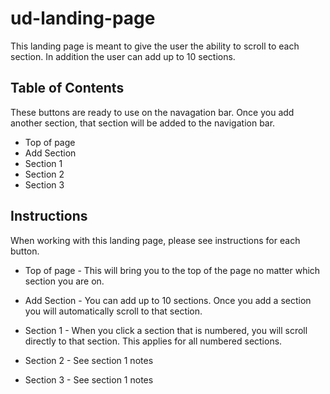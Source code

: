 # ud-landing-page

This landing page is meant to give the user the ability to scroll to each section. In addition the user can add up to 10 sections.

## Table of Contents

These buttons are ready to use on the navagation bar. Once you add another section, that section will be added to the navigation bar.

* Top of page
* Add Section
* Section 1
* Section 2
* Section 3

## Instructions

When working with this landing page, please see instructions for each button.

* Top of page - This will bring you to the top of the page no matter which section you are on.

* Add Section - You can add up to 10 sections. Once you add a section you will automatically scroll to that section.

* Section 1 - When you click a section that is numbered, you will scroll directly to that section. This applies for all numbered sections. 

* Section 2 - See section 1 notes
* Section 3 - See section 1 notes
